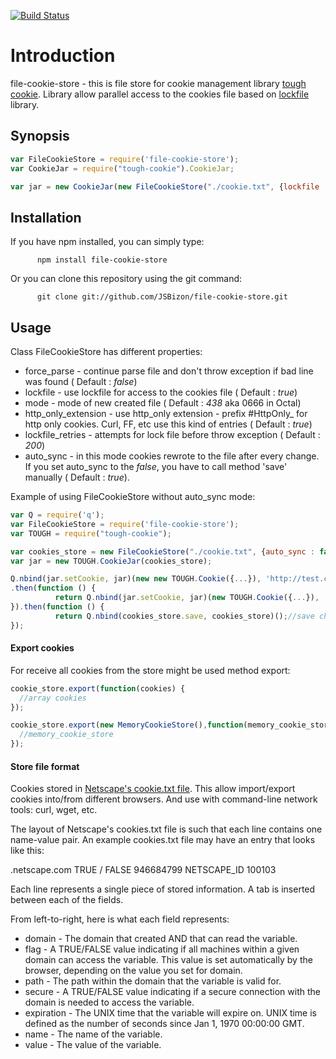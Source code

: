 [![Build Status](https://travis-ci.org/JSBizon/file-cookie-store.svg?branch=master)](https://travis-ci.org/JSBizon/file-cookie-store)

# Introduction

file-cookie-store - this is file store for cookie management library [tough cookie](https://github.com/goinstant/tough-cookie "tough cookie").
Library allow parallel access to the cookies file based on [lockfile](https://github.com/npm/lockfile) library. 

## Synopsis

``` javascript
var FileCookieStore = require('file-cookie-store');
var CookieJar = require("tough-cookie").CookieJar;

var jar = new CookieJar(new FileCookieStore("./cookie.txt", {lockfile : true}));
```

## Installation

If you have npm installed, you can simply type:
          
          npm install file-cookie-store
          
Or you can clone this repository using the git command:

          git clone git://github.com/JSBizon/file-cookie-store.git

## Usage

Class FileCookieStore has different properties:

  * force_parse - continue parse file and don't throw exception if bad line was found ( Default : _false_)
  * lockfile - use lockfile for access to the cookies file ( Default : _true_)
  * mode - mode of new created file ( Default : _438_ aka 0666 in Octal)
  * http_only_extension - use http_only extension - prefix #HttpOnly_ for http only cookies. Curl, FF, etc use this kind of entries ( Default : _true_)
  * lockfile_retries - attempts for lock file before throw exception ( Default : _200_)
  * auto_sync - in this mode cookies rewrote to the file after every change. If you set auto_sync to the _false_, you have to call method 'save' manually ( Default : _true_). 

Example of using FileCookieStore without auto_sync mode:

``` javascript
var Q = require('q');
var FileCookieStore = require('file-cookie-store');
var TOUGH = require("tough-cookie");

var cookies_store = new FileCookieStore("./cookie.txt", {auto_sync : false});
var jar = new TOUGH.CookieJar(cookies_store);

Q.nbind(jar.setCookie, jar)(new new TOUGH.Cookie({...}), 'http://test.com/')
.then(function () {
          return Q.nbind(jar.setCookie, jar)(new TOUGH.Cookie({...}), 'http://test.com/')
}).then(function () {
          return Q.nbind(cookies_store.save, cookies_store)();//save changes to the file
});
```

#### Export cookies

For receive all cookies from the store might be used method export:

``` javascript
cookie_store.export(function(cookies) {
  //array cookies
});

cookie_store.export(new MemoryCookieStore(),function(memory_cookie_store) { 
  //memory_cookie_store
});
```

#### Store file format

Cookies stored in [Netscape's cookie.txt file](http://www.cookiecentral.com/faq/#3.5).
This allow import/export cookies into/from different browsers. And use with command-line network tools: curl, wget, etc.

The layout of Netscape's cookies.txt file is such that each line contains one name-value pair. An example cookies.txt file may have an entry that looks like this:

.netscape.com     TRUE   /  FALSE  946684799   NETSCAPE_ID  100103

Each line represents a single piece of stored information. A tab is inserted between each of the fields.

From left-to-right, here is what each field represents:

  * domain - The domain that created AND that can read the variable.
  * flag - A TRUE/FALSE value indicating if all machines within a given domain can access the variable. This value is set automatically by the browser, depending on the value you set for domain.
  * path - The path within the domain that the variable is valid for.
  * secure - A TRUE/FALSE value indicating if a secure connection with the domain is needed to access the variable.
  * expiration - The UNIX time that the variable will expire on. UNIX time is defined as the number of seconds since Jan 1, 1970 00:00:00 GMT.
  * name - The name of the variable.
  * value - The value of the variable. 





